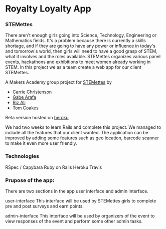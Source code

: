 # Royalty Loyalty App

### STEMettes

There aren't enough girls going into Science, Technology, Engineering or Mathematics fields. It's a problem because there is currently a skills shortage, and if they are going to have any power or influence in today's and tomorrow's world, then girls will need to have a good grasp of STEM, what it involves and the roles available. STEMettes organizes various panel events, hackathons and exhibitions to meet women already working in STEM. In this project we as a team create a web app for our client STEMettes. 

A Makers Academy group project for [STEMettes](http://stemettes.org/) by
- [Carrie Christenson](https://github.com/c-christenson)
- [Gabe Arafa](https://github.com/GabeMaker)
- [Riz Ali](https://github.com/RizAli)
- [Tom Coakes](https://github.com/tomcoakes)

Beta version hosted on [heroku](https://stemettes-staging.herokuapp.com/)

We had two weeks to learn Rails and complete this project. We managed to include all the features that our client wanted. The application can be improved by adding some features such as geo location, barcode scanner to make it even more user friendly.

### Technologies
RSpec / Capybara
Ruby on Rails
Heroku
Travis

### Prupose of the app:
There are two sections in the app user interface and admin interface.

user-interface
This interface will be used by STEMettes girls to complete pre and post surveys and earn points. 

admin-interface
This interface will be used by organizers of the event to view responses of the event and perform some other admin tasks.



